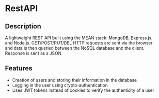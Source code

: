 # RestAPI

## Description
A lightweight REST API built using the MEAN stack: MongoDB, Express.js, and Node.js. GET/POST/PUT/DEL HTTP requests are sent via the browser and data is then queried between the NoSQL database and the client. Response is sent as a JSON.

## Features
* Creation of users and storing their information in the database
* Logging in the user using crypto-authentication
* Uses JWT tokens instead of cookies to verify the authenticity of a user
